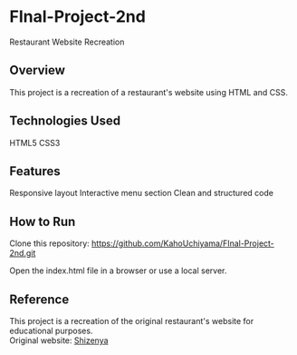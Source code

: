 # FInal-Project-2nd

Restaurant Website Recreation

## Overview

This project is a recreation of a restaurant's website using HTML and CSS.

## Technologies Used

HTML5
CSS3

## Features

Responsive layout
Interactive menu section
Clean and structured code

## How to Run

Clone this repository:
https://github.com/KahoUchiyama/FInal-Project-2nd.git

Open the index.html file in a browser or use a local server.

## Reference

This project is a recreation of the original restaurant's website for educational purposes.  
Original website: [Shizenya](https://shizenya.ca/)
